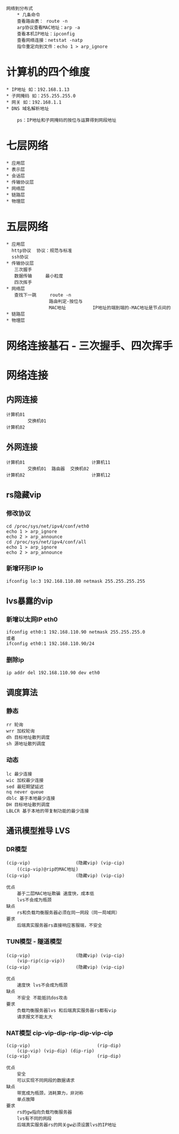 ```
网络到分布式
    * 几条命令
    查看路由表： route -n
    arp协议查看MAC地址：arp -a
    查看本机IP地址：ipconfig
    查看网络连接：netstat -natp
    指令重定向到文件：echo 1 > arp_ignore  
```
# 计算机的四个维度
    * IP地址 如：192.168.1.13
    * 子网掩码 如：255.255.255.0
    * 网关 如：192.168.1.1
    * DNS 域名解析地址
```
    ps：IP地址和子网掩码的按位与运算得到网段地址
```

# 七层网络
    * 应用层
    * 表示层
    * 会话层
    * 传输协议层
    * 网络层
    * 链路层
    * 物理层
# 五层网络
    * 应用层
      http协议  协议：规范与标准
      ssh协议
    * 传输协议层
       三次握手
       数据传输     最小粒度
       四次挥手
    * 网络层
       查找下一跳     route -n
                    路由判定-按位与
                    MAC地址          IP地址的端到端的-MAC地址是节点间的
    * 链路层
    * 物理层
# 网络连接基石 - 三次握手、四次挥手


# 网络连接
 ## 内网连接
```
计算机01  
        交换机01
计算机02
```

 ## 外网连接
```
计算机01                         计算机11
        交换机01  路由器  交换机02
计算机02                         计算机12
```

 ## rs隐藏vip
  ### 修改协议
    cd /proc/sys/net/ipv4/conf/eth0
    echo 1 > arp_ignore
    echo 2 > arp_announce
    cd /proc/sys/net/ipv4/conf/all
    echo 1 > arp_ignore
    echo 2 > arp_announce
  ### 新增环形IP lo
    ifconfig lo:3 192.168.110.80 netmask 255.255.255.255
## lvs暴露的vip
  ### 新增以太网IP eth0
    ifconfig eth0:1 192.168.110.90 netmask 255.255.255.0
    或者
    ifconfig eth0:1 192.168.110.90/24
  ### 删除ip
    ip addr del 192.168.110.90 dev eth0
    
 ## 调度算法
  ### 静态
    rr 轮询
    wrr 加权轮询
    dh 目标地址散列调度
    sh 源地址散列调度
  ### 动态
    lc 最少连接
    wic 加权最少连接
    sed 最短期望延迟
    nq never queue
    dblc 基于本地最少连接
    DH 目标地址散列调度
    LBLCR 基于本地的带复制功能的最少连接


 ## 通讯模型推导 LVS
 ### DR模型 
    (cip-vip)                 (隐藏vip) (vip-cip)
        ((cip-vip)@rip的MAC地址) 
    (cip-vip)                 (隐藏vip) (vip-cip)
    
    优点
        基于二层MAC地址欺骗 速度快，成本低
        lvs不会成为瓶颈
    缺点
        rs和负载均衡服务器必须在同一网段（同一局域网）
    要求
        后端真实服务器rs直接响应客服端，不安全
        
 ### TUN模型 - 隧道模型
    (cip-vip)                 (隐藏vip) (vip-cip)
        (vip-rip(cip-vip)) 
    (cip-vip)                 (隐藏vip) (vip-cip)
    
    优点 
        速度快 lvs不会成为瓶颈
    缺点
        不安全 不能抵抗dos攻击
    要求
        负载均衡服务器lvs 和后端真实服务器rs都有vip
        请求报文不能太大
 ### NAT模型  cip-vip-dip-rip-dip-vip-cip
    (cip-vip)                         (rip-dip)
        (cip-vip) (vip-dip) (dip-rip) 
    (cip-vip)                         (rip-dip)
    
    优点 
        安全
        可以实现不同网段的数据请求
    缺点
        带宽成为瓶颈，消耗算力，非对称
        单点故障
    要求
        rs的gw指向负载均衡服务器
        lvs有不同的网段
        后端真实服务器rs的网关gw必须设置lvs的IP地址

